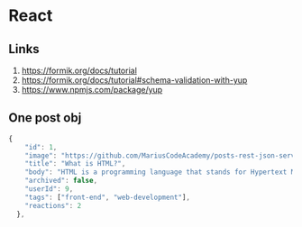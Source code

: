 # React

## Links

1. https://formik.org/docs/tutorial
2. https://formik.org/docs/tutorial#schema-validation-with-yup
3. https://www.npmjs.com/package/yup


## One post obj

```javascript
{
    "id": 1,
    "image": "https://github.com/MariusCodeAcademy/posts-rest-json-server/blob/main/assets/html.jpg?raw=true",
    "title": "What is HTML?",
    "body": "HTML is a programming language that stands for Hypertext Markup Language. ,
    "archived": false,
    "userId": 9,
    "tags": ["front-end", "web-development"],
    "reactions": 2
  },
```
